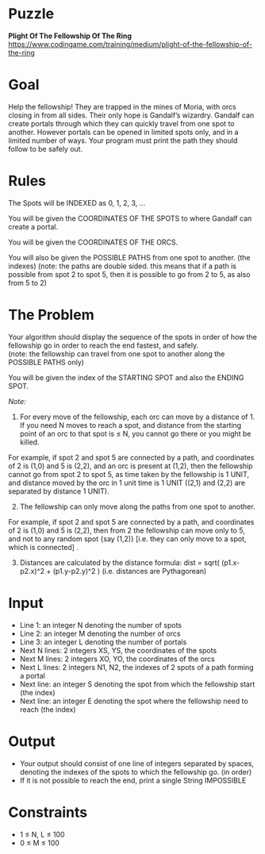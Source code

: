 # Puzzle
**Plight Of The Fellowship Of The Ring** https://www.codingame.com/training/medium/plight-of-the-fellowship-of-the-ring

# Goal
Help the fellowship! They are trapped in the mines of Moria, with orcs closing in from all sides. Their only hope is Gandalf’s wizardry. Gandalf can create portals through which they can quickly travel from one spot to another. However portals can be opened in limited spots only, and in a limited number of ways. Your program must print the path they should follow to be safely out.

# Rules

The Spots will be INDEXED as 0, 1, 2, 3, ...

You will be given the COORDINATES OF THE SPOTS to where Gandalf can create a portal.

You will be given the COORDINATES OF THE ORCS.

You will also be given the POSSIBLE PATHS from one spot to another. (the indexes)
(note: the paths are double sided. this means that if a path is possible from spot 2 to spot 5, then it is possible to go from 2 to 5, as also from 5 to 2)

# The Problem

Your algorithm should display the sequence of the spots in order of how the fellowship go in order to reach the end fastest, and safely.  
(note: the fellowship can travel from one spot to another along the POSSIBLE PATHS only)

You will be given the index of the STARTING SPOT and also the ENDING SPOT.

*Note:*  

1. For every move of the fellowship, each orc can move by a distance of 1. If you need N moves to reach a spot, and distance from the starting point of an orc to that spot is ≤ N, you cannot go there or you might be killed.

For example, if spot 2 and spot 5 are connected by a path, and coordinates of 2 is (1,0) and 5 is (2,2), and an orc is present at (1,2), then the fellowship cannot go from spot 2 to spot 5, as time taken by the fellowship is 1 UNIT, and distance moved by the orc in 1 unit time is 1 UNIT ((2,1) and (2,2) are separated by distance 1 UNIT).

2. The fellowship can only move along the paths from one spot to another.

For example, if spot 2 and spot 5 are connected by a path, and coordinates of 2 is (1,0) and 5 is (2,2), then from 2 the fellowship can move only to 5, and not to any random spot {say (1,2)} [i.e. they can only move to a spot, which is connected] .

3. Distances are calculated by the distance formula: dist = sqrt( (p1.x-p2.x)^2 + (p1.y-p2.y)^2 ) (i.e. distances are Pythagorean)

# Input
* Line 1: an integer N denoting the number of spots
* Line 2: an integer M denoting the number of orcs
* Line 3: an integer L denoting the number of portals
* Next N lines: 2 integers XS, YS, the coordinates of the spots
* Next M lines: 2 integers XO, YO, the coordinates of the orcs
* Next L lines: 2 integers N1, N2, the indexes of 2 spots of a path forming a portal
* Next line: an integer S denoting the spot from which the fellowship start (the index)
* Next line: an integer E denoting the spot where the fellowship need to reach (the index)

# Output
* Your output should consist of one line of integers separated by spaces, denoting the indexes of the spots to which the fellowship go. (in order)
* If it is not possible to reach the end, print a single String IMPOSSIBLE

# Constraints
* 1 ≤ N, L ≤ 100
* 0 ≤ M ≤ 100
